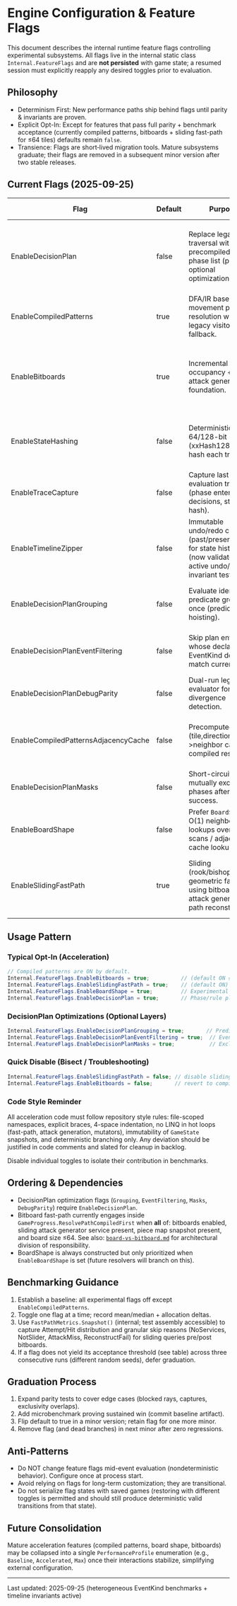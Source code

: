 # Engine Configuration & Feature Flags

This document describes the internal runtime feature flags controlling experimental subsystems. All flags live in the internal static class `Internal.FeatureFlags` and are **not persisted** with game state; a resumed session must explicitly reapply any desired toggles prior to evaluation.

## Philosophy

- Determinism First: New performance paths ship behind flags until parity & invariants are proven.
- Explicit Opt-In: Except for features that pass full parity + benchmark acceptance (currently compiled patterns, bitboards + sliding fast-path for ≤64 tiles) defaults remain `false`.
- Transience: Flags are short‑lived migration tools. Mature subsystems graduate; their flags are removed in a subsequent minor version after two stable releases.

## Current Flags (2025-09-25)

| Flag | Default | Purpose | Graduation Criteria | Notes |
|------|---------|---------|---------------------|-------|
| EnableDecisionPlan | false | Replace legacy rule traversal with precompiled leaf phase list (parity + optional optimizations). | All optimization stages (grouping, filtering, masks) validated + stable perf gate. | Debug parity & grouping/masks individually flag-gated. |
| EnableCompiledPatterns | true | DFA/IR based movement pattern resolution with legacy visitor fallback. | Sustained perf win & no unresolved parity gaps for two releases. | Visitor automatically used per-path when resolver misses. |
| EnableBitboards | true | Incremental bitboard occupancy + sliding attack generator foundation. | Net ≥15% improvement on sliding-heavy scenarios & parity across blocker/capture suites. | Auto-skipped for boards >64 tiles. |
| EnableStateHashing | false | Deterministic 64/128-bit (xxHash128) state hash each transition. | Downstream consumers (replay / transposition) validated for cost. | Observer `OnStateHashed` fired when on. |
| EnableTraceCapture | false | Capture last evaluation trace (phase enters, rule decisions, state hash). | Overhead ≤5% with tracing on; stable schema documented. | Trace cleared each event. |
| EnableTimelineZipper | false | Immutable undo/redo chain (past/present/future) for state history (now validated by active undo/redo invariant tests). | Replay / branching algorithms integrate; memory profile stable. | Not yet integrated with simulator. |
| EnableDecisionPlanGrouping | false | Evaluate identical predicate groups once (predicate hoisting). | Benchmark shows measurable reduction in predicate calls. | Depends on EnableDecisionPlan. |
| EnableDecisionPlanEventFiltering | false | Skip plan entries whose declared EventKind does not match current event. | Filtering coverage >80% of rules + stable perf win. | Depends on EnableDecisionPlan. |
| EnableDecisionPlanDebugParity | false | Dual-run legacy evaluator for divergence detection. | Zero mismatches across full suite for ≥2 releases. | High overhead; testing only. |
| EnableCompiledPatternsAdjacencyCache | false | Precomputed (tile,direction)->neighbor cache for compiled resolver. | Confirmed micro-benchmark win (≥5%) w/out allocation regressions. | Mutually exclusive benefit with BoardShape fast path once enabled. |
| EnableDecisionPlanMasks | false | Short-circuit skip of mutually exclusive phases after first success. | Exclusive grouping correctness + perf proven. | Depends on EnableDecisionPlan. |
| EnableBoardShape | false | Prefer `BoardShape` O(1) neighbor lookups over relation scans / adjacency cache lookups. | Board topology heuristics integrated + microbench win. | Always built; flag controls exploitation. |
| EnableSlidingFastPath | true | Sliding (rook/bishop/queen) geometric fast-path using bitboards + attack generator + path reconstruction. | Already met: Parity V2 + benchmarks (≥4.6× empty, ≥2.4× quarter, ≥1.5× half vs compiled). | Requires EnableBitboards; metrics expose granular skip reasons. |

## Usage Pattern

### Typical Opt-In (Acceleration)

```csharp
// Compiled patterns are ON by default.
Internal.FeatureFlags.EnableBitboards = true;          // (default ON ≤64 tiles)
Internal.FeatureFlags.EnableSlidingFastPath = true;    // (default ON)
Internal.FeatureFlags.EnableBoardShape = true;         // Experimental topology exploitation
Internal.FeatureFlags.EnableDecisionPlan = true;       // Phase/rule plan executor
```

### DecisionPlan Optimizations (Optional Layers)

```csharp
Internal.FeatureFlags.EnableDecisionPlanGrouping = true;       // Predicate hoisting
Internal.FeatureFlags.EnableDecisionPlanEventFiltering = true;  // EventKind pre-filter
Internal.FeatureFlags.EnableDecisionPlanMasks = true;           // Exclusivity short-circuit
```

### Quick Disable (Bisect / Troubleshooting)

```csharp
Internal.FeatureFlags.EnableSlidingFastPath = false; // disable sliding acceleration
Internal.FeatureFlags.EnableBitboards = false;       // revert to compiled/legacy occupancy path
```

### Code Style Reminder

All acceleration code must follow repository style rules: file-scoped namespaces, explicit braces, 4-space indentation, no LINQ in hot loops (fast-path, attack generation, mutators), immutability of `GameState` snapshots, and deterministic branching only. Any deviation should be justified in code comments and slated for cleanup in backlog.

Disable individual toggles to isolate their contribution in benchmarks.

## Ordering & Dependencies

- DecisionPlan optimization flags (`Grouping`, `EventFiltering`, `Masks`, `DebugParity`) require `EnableDecisionPlan`.
- Bitboard fast-path currently engages inside `GameProgress.ResolvePathCompiledFirst` when **all** of: bitboards enabled, sliding attack generator service present, piece map snapshot present, and board size ≤64. See also: [`board-vs-bitboard.md`](./board-vs-bitboard.md) for architectural division of responsibility.
- BoardShape is always constructed but only prioritized when `EnableBoardShape` is set (future resolvers will branch on this).

## Benchmarking Guidance

1. Establish a baseline: all experimental flags off except `EnableCompiledPatterns`.
2. Toggle one flag at a time; record mean/median + allocation deltas.
3. Use `FastPathMetrics.Snapshot()` (internal; test assembly accessible) to capture Attempt/Hit distribution and granular skip reasons (NoServices, NotSlider, AttackMiss, ReconstructFail) for sliding queries pre/post bitboards.
4. If a flag does not yield its acceptance threshold (see table) across three consecutive runs (different random seeds), defer graduation.

## Graduation Process

1. Expand parity tests to cover edge cases (blocked rays, captures, exclusivity overlaps).
2. Add microbenchmark proving sustained win (commit baseline artifact).
3. Flip default to true in a minor version; retain flag for one more minor.
4. Remove flag (and dead branches) in next minor after zero regressions.

## Anti-Patterns

- Do NOT change feature flags mid-event evaluation (nondeterministic behavior). Configure once at process start.
- Avoid relying on flags for long-term customization; they are transitional.
- Do not serialize flag states with saved games (restoring with different toggles is permitted and should still produce deterministic valid transitions from that state).

## Future Consolidation

Mature acceleration features (compiled patterns, board shape, bitboards) may be collapsed into a single `PerformanceProfile` enumeration (e.g., `Baseline`, `Accelerated`, `Max`) once their interactions stabilize, simplifying external configuration.

---

Last updated: 2025-09-25 (heterogeneous EventKind benchmarks + timeline invariants active)
